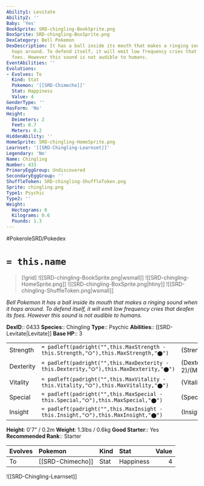 ```yaml
---
Ability1: Levitate
Ability2: ''
Baby: 'Yes'
BookSprite: SRD-chingling-BookSprite.png
BoxSprite: SRD-chingling-BoxSprite.png
DexCategory: Bell Pokemon
DexDescription: It has a ball inside its mouth that makes a ringing sound when it
  hops around. To defend itself, it will emit low frequency cries that deafen its
  foes. However this sound is not audible to humans.
EventAbilities: ''
Evolutions:
- Evolves: To
  Kind: Stat
  Pokemon: '[[SRD-Chimecho]]'
  Stat: Happiness
  Value: 4
GenderType: ''
HasForm: 'No'
Height:
  Deimeters: 2
  Feet: 0.7
  Meters: 0.2
HiddenAbility: ''
HomeSprite: SRD-chingling-HomeSprite.png
Learnset: '[[SRD-Chingling-Learnset]]'
Legendary: 'No'
Name: Chingling
Number: 433
PrimaryEggGroup: Undiscovered
SecondaryEggGroup: ''
ShuffleToken: SRD-chingling-ShuffleToken.png
Sprite: chingling.png
Type1: Psychic
Type2: ''
Weight:
  Hectograms: 6
  Kilograms: 0.6
  Pounds: 1.3
---
```


#PokeroleSRD/Pokedex

# `= this.name`

> [!grid]
> ![[SRD-chingling-BookSprite.png|wsmall]]
> ![[SRD-chingling-HomeSprite.png]]
> ![[SRD-chingling-BoxSprite.png|htiny]]
> ![[SRD-chingling-ShuffleToken.png|wsmall]]


*Bell Pokemon*
*It has a ball inside its mouth that makes a ringing sound when it hops around. To defend itself, it will emit low frequency cries that deafen its foes. However this sound is not audible to humans.*

**DexID**:: 0433
**Species**:: Chingling
**Type**:: Psychic
**Abilities**:: [[SRD-Levitate|Levitate]]
**Base HP**:: 3

|           |                                                                                        |                                          |
| --------- | -------------------------------------------------------------------------------------- | ---------------------------------------- |
| Strength  | `= padleft(padright("",this.MaxStrength - this.Strength,"⭘"),this.MaxStrength,"⬤")`    | (Strength::1)/(MaxStrength::3)   |
| Dexterity | `= padleft(padright("",this.MaxDexterity - this.Dexterity,"⭘"),this.MaxDexterity,"⬤")` | (Dexterity:: 2)/(MaxDexterity::4) |
| Vitality  | `= padleft(padright("",this.MaxVitality - this.Vitality,"⭘"),this.MaxVitality,"⬤")`    | (Vitality::2)/(MaxVitality::4)   |
| Special   | `= padleft(padright("",this.MaxSpecial - this.Special,"⭘"),this.MaxSpecial,"⬤")`       | (Special::2)/(MaxSpecial::4)     |
| Insight   | `= padleft(padright("",this.MaxInsight - this.Insight,"⭘"),this.MaxInsight,"⬤")`       | (Insight::2)/(MaxInsight::4)     |

**Height**: 0'7" / 0.2m
**Weight**: 1.3lbs / 0.6kg
**Good Starter**:: Yes
**Recommended Rank**:: Starter

| Evolves   | Pokemon          | Kind   | Stat      |   Value |
|:----------|:-----------------|:-------|:----------|--------:|
| To        | [[SRD-Chimecho]] | Stat   | Happiness |       4 |

![[SRD-Chingling-Learnset]]